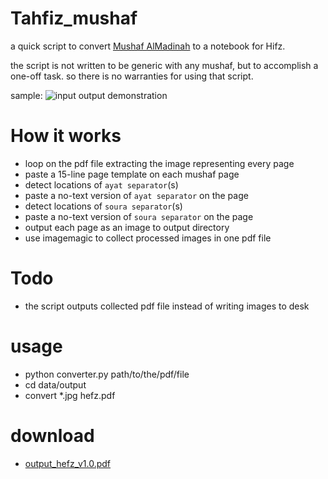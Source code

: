 Tahfiz_mushaf
=============
a quick script to convert [Mushaf AlMadinah](http://www.islamhouse.com/d/files/ar/ih_books/chain/Mushaf_AlMadinah/ar_Mushaf_AlMadinah_N_B.pdf "Mushaf AlMadinah") to a notebook for Hifz.

the script is not written to be generic with any mushaf, but to accomplish a one-off task. so there is no warranties for using that script.

sample:
![input output demonstration](https://raw.github.com/myaser/Tahfiz_mushaf/master/data/sample.jpg "sample page")

How it works
============
- loop on the pdf file extracting the image representing every page
- paste a 15-line page template on each mushaf page
- detect locations of `ayat separator`(s)
- paste a no-text version of `ayat separator` on the page
- detect locations of `soura separator`(s)
- paste a no-text version of `soura separator` on the page
- output each page as an image to output directory
- use imagemagic to collect processed images in one pdf file

Todo
====
- the script outputs collected pdf file instead of writing images to desk

usage
=====
- python converter.py path/to/the/pdf/file
- cd data/output
- convert *.jpg hefz.pdf

download
========
- [output_hefz_v1.0.pdf](https://dl.dropboxusercontent.com/s/a2q12qmz3k8nxht/output_hefz_v1.0.pdf?token_hash=AAH3p8UCwmO1hsguPI080eCPteoDQkuTbAySg9EmGuaWeQ&dl=1 "v1.0 pdf file")
